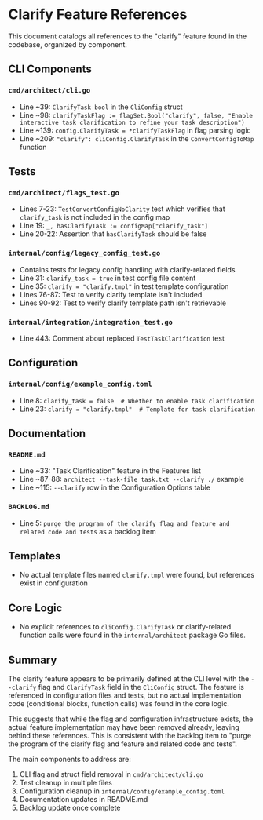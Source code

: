 # Clarify Feature References

This document catalogs all references to the "clarify" feature found in the codebase, organized by component.

## CLI Components

### `cmd/architect/cli.go`
- Line ~39: `ClarifyTask bool` in the `CliConfig` struct
- Line ~98: `clarifyTaskFlag := flagSet.Bool("clarify", false, "Enable interactive task clarification to refine your task description")`
- Line ~139: `config.ClarifyTask = *clarifyTaskFlag` in flag parsing logic
- Line ~209: `"clarify": cliConfig.ClarifyTask` in the `ConvertConfigToMap` function

## Tests

### `cmd/architect/flags_test.go`
- Lines 7-23: `TestConvertConfigNoClarity` test which verifies that `clarify_task` is not included in the config map
- Line 19: `_, hasClarifyTask := configMap["clarify_task"]` 
- Line 20-22: Assertion that `hasClarifyTask` should be false

### `internal/config/legacy_config_test.go`
- Contains tests for legacy config handling with clarify-related fields
- Line 31: `clarify_task = true` in test config file content
- Line 35: `clarify = "clarify.tmpl"` in test template configuration
- Lines 76-87: Test to verify clarify template isn't included
- Lines 90-92: Test to verify clarify template path isn't retrievable 

### `internal/integration/integration_test.go`
- Line 443: Comment about replaced `TestTaskClarification` test

## Configuration

### `internal/config/example_config.toml`
- Line 8: `clarify_task = false  # Whether to enable task clarification`
- Line 23: `clarify = "clarify.tmpl"  # Template for task clarification`

## Documentation

### `README.md`
- Line ~33: "Task Clarification" feature in the Features list
- Line ~87-88: `architect --task-file task.txt --clarify ./` example
- Line ~115: `--clarify` row in the Configuration Options table

### `BACKLOG.md`
- Line 5: `purge the program of the clarify flag and feature and related code and tests` as a backlog item

## Templates
- No actual template files named `clarify.tmpl` were found, but references exist in configuration

## Core Logic
- No explicit references to `cliConfig.ClarifyTask` or clarify-related function calls were found in the `internal/architect` package Go files.

## Summary

The clarify feature appears to be primarily defined at the CLI level with the `--clarify` flag and `ClarifyTask` field in the `CliConfig` struct. The feature is referenced in configuration files and tests, but no actual implementation code (conditional blocks, function calls) was found in the core logic. 

This suggests that while the flag and configuration infrastructure exists, the actual feature implementation may have been removed already, leaving behind these references. This is consistent with the backlog item to "purge the program of the clarify flag and feature and related code and tests".

The main components to address are:
1. CLI flag and struct field removal in `cmd/architect/cli.go`
2. Test cleanup in multiple files
3. Configuration cleanup in `internal/config/example_config.toml`
4. Documentation updates in README.md
5. Backlog update once complete